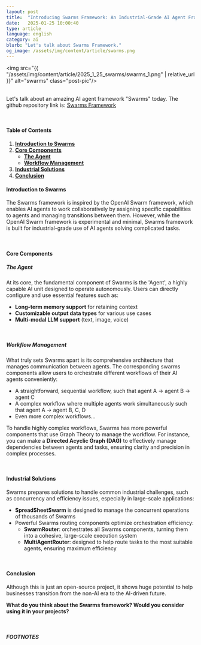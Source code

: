 ```yaml
---
layout: post
title:  "Introducing Swarms Framework: An Industrial-Grade AI Agent Framework"
date:   2025-01-25 10:00:40
type: article
language: english
category: ai
blurb: "Let's talk about Swarms Framework."
og_image: /assets/img/content/article/swarms.png
---
```


<img src="{{ "/assets/img/content/article/2025_1_25_swarms/swarms_1.png" | relative_url }}" alt="swarms" class="post-pic"/>
<br />
<br />

Let's talk about an amazing AI agent framework "Swarms" today. The github repository link is: [Swarms Framework](https://github.com/kyegomez/swarms)

<br />

#### Table of Contents
1. [**Introduction to Swarms**](#introduction-to-swarms)
2. [**Core Components**](#core-components)
    * [**The Agent**](#the-agent)
    * [**Workflow Management**](#workflow-management)
3. [**Industrial Solutions**](#industrial-solutions)
4. [**Conclusion**](#conclusion)

#### **Introduction to Swarms**

The Swarms framework is inspired by the OpenAI Swarm framework, which enables AI agents to work collaboratively by assigning specific capabilities to agents and managing transitions between them. However, while the OpenAI Swarm framework is experimental and minimal, Swarms framework is built for industrial-grade use of AI agents solving complicated tasks.

<br />

#### **Core Components**

##### **The Agent**

At its core, the fundamental component of Swarms is the 'Agent', a highly capable AI unit designed to operate autonomously. Users can directly configure and use essential features such as:

- **Long-term memory support** for retaining context
- **Customizable output data types** for various use cases
- **Multi-modal LLM support** (text, image, voice)

<br />

##### **Workflow Management**

What truly sets Swarms apart is its comprehensive architecture that manages communication between agents. The corresponding swarms components allow users to orchestrate different workflows of their AI agents conveniently:

- A straightforward, sequential workflow, such that agent A → agent B → agent C
- A complex workflow where multiple agents work simultaneously such that agent A → agent B, C, D
- Even more complex workflows...

To handle highly complex workflows, Swarms has more powerful components that use Graph Theory to manage the workflow. For instance, you can make a **Directed Acyclic Graph (DAG)** to effectively manage dependencies between agents and tasks, ensuring clarity and precision in complex processes.

<br />

#### **Industrial Solutions**

Swarms prepares solutions to handle common industrial challenges, such as concurrency and efficiency issues, especially in large-scale applications:

- **SpreadSheetSwarm** is designed to manage the concurrent operations of thousands of Swarms
- Powerful Swarms routing components optimize orchestration efficiency:
    - **SwarmRouter**: orchestrates all Swarms components, turning them into a cohesive, large-scale execution system
    - **MultiAgentRouter**: designed to help route tasks to the most suitable agents, ensuring maximum efficiency

<br />

#### **Conclusion**

Although this is just an open-source project, it shows huge potential to help businesses transition from the non-AI era to the AI-driven future.

**What do you think about the Swarms framework? Would you consider using it in your projects?**

<br />

##### FOOTNOTES

[^1]: This is a note!